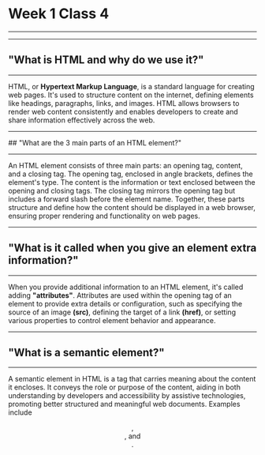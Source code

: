 # Week 1 Class 4
- - - - - - - - - - - - 
- - - - - - - - - - - - 

## "What is HTML and why do we use it?"
- - - - - - - - - - - - - - - - - - -
HTML, or **Hypertext Markup Language**, is a standard language for creating web pages. It's used to structure content on the internet, defining elements like headings, paragraphs, links, and images. HTML allows browsers to render web content consistently and enables developers to create and share information effectively across the web.
- - - - - - - - - - - - - - - - - - - -


## "What are the 3 main parts of an HTML element?"
- - - - - - - - - - - - - - - - - - - - - - - - - -
An HTML element consists of three main parts: an opening tag, content, and a closing tag. The opening tag, enclosed in angle brackets, defines the element's type. The content is the information or text enclosed between the opening and closing tags. The closing tag mirrors the opening tag but includes a forward slash before the element name. Together, these parts structure and define how the content should be displayed in a web browser, ensuring proper rendering and functionality on web pages.
- - - - - - - - - - - - - - - - - - - - - - 

## "What is it called when you give an element extra information?"
- - - - - - - - - - - - - - - - - - - - - - - 
When you provide additional information to an HTML element, it's called adding **"attributes"**. Attributes are used within the opening tag of an element to provide extra details or configuration, such as specifying the source of an image **(src)**, defining the target of a link **(href)**, or setting various properties to control element behavior and appearance.
- - - - - - - - - - - - - - - - - - - - - - - - 

## "What is a semantic element?"
- - - - - - - - - - - - - - - - - - - - - - - - 
A semantic element in HTML is a tag that carries meaning about the content it encloses. It conveys the role or purpose of the content, aiding in both understanding by developers and accessibility by assistive technologies, promoting better structured and meaningful web documents. Examples include **<header>**, **<nav>**, and **<footer>**.